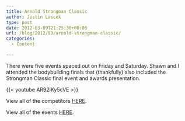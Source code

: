 ```yaml
---
title: Arnold Strongman Classic
author: Justin Lascek
type: post
date: 2012-03-09T21:25:30+00:00
url: /blog/2012/03/arnold-strongman-classic/
categories:
  - Content

---
```

There were five events spaced out on Friday and Saturday. Shawn and I attended the bodybuilding finals that (thankfully) also included the Strongman Classic final event and awards presentation.
  

  
{{< youtube AR92lKy5cVE >}}
  

  
View all of the competitors <a href="http://www.arnoldstrongmanclassic.com/competitors.html#thor" target="_blank">HERE</a>.
  
View all of the events <a href="http://www.arnoldstrongmanclassic.com/events.html" target="_blank">HERE</a>.
